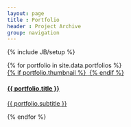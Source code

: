 ```yaml
---
layout: page
title : Portfolio
header : Project Archive
group: navigation
---
```

<div id="portfolio">

  {% include JB/setup %}

  <div class="row">
  {% for portfolio in site.data.portfolios %}
      <div class="col-md-4 col-sm-6 portfolio-item">
          <a href="#portfolioModal{{ portfolio.id }}" class="portfolio-link" data-toggle="modal">
              <div class="portfolio-hover">
                  <div class="portfolio-hover-content">
                      <i class="fa fa-puzzle-piece fa-3x"></i>
                  </div>
              </div>
              {% if portfolio.thumbnail %}
                <img src="{{ ASSET_PATH }}/img/portfolio/{{ portfolio.thumbnail }}" class="img-responsive" alt="">
              {% endif %}
              <div class="portfolio-caption">
                  <h4>{{ portfolio.title }}</h4>
                  <p class="text-muted">{{ portfolio.subtitle }}</p>
              </div>
          </a>
      </div>
  {% endfor %}
  </div>

</div>
